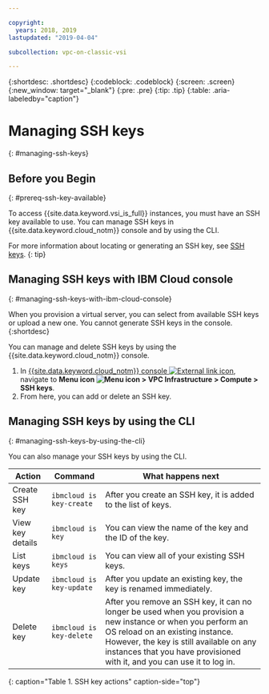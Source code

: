 ```yaml
---

copyright:
  years: 2018, 2019
lastupdated: "2019-04-04"

subcollection: vpc-on-classic-vsi

---
```


{:shortdesc: .shortdesc}
{:codeblock: .codeblock}
{:screen: .screen}
{:new_window: target="_blank"}
{:pre: .pre}
{:tip: .tip}
{:table: .aria-labeledby="caption"}

# Managing SSH keys
{: #managing-ssh-keys}

## Before you Begin
{: #prereq-ssh-key-available}

To access {{site.data.keyword.vsi_is_full}} instances, you must have an SSH key available to use. You can manage SSH keys in {{site.data.keyword.cloud_notm}} console and by using the CLI. 

For more information about locating or generating an SSH key, see [SSH keys](/docs/vpc-on-classic-vsi?topic=vpc-on-classic-vsi-ssh-keys#ssh-keys).
{: tip}

## Managing SSH keys with IBM Cloud console
{: #managing-ssh-keys-with-ibm-cloud-console}

When you provision a virtual server, you can select from available SSH keys or upload a new one. You cannot generate SSH keys in the console.
{:shortdesc}

You can manage and delete SSH keys by using the {{site.data.keyword.cloud_notm}} console.
1. In [{{site.data.keyword.cloud_notm}} console ![External link icon](../icons/launch-glyph.svg "External link icon")](https://console.cloud.ibm.com/vpc), navigate to **Menu icon ![Menu icon](../icons/icon_hamburger.svg) > VPC Infrastructure > Compute > SSH keys**.
2. From here, you can add or delete an SSH key.

## Managing SSH keys by using the CLI
{: #managing-ssh-keys-by-using-the-cli}

You can also manage your SSH keys by using the CLI.

| Action           | Command                     | What happens next |
| ---------------- | --------------------------- | ----------------- |
| Create SSH key   | `ibmcloud is key-create`    | After you create an SSH key, it is added to the list of keys. |
| View key details | `ibmcloud is key`           | You can view the name of the key and the ID of the key. |
| List keys        | `ibmcloud is keys`          | You can view all of your existing SSH keys. |
| Update key       | `ibmcloud is key-update`    | After you update an existing key, the key is renamed immediately. |
| Delete key       | `ibmcloud is key-delete`    | After you remove an SSH key, it can no longer be used when you provision a new instance or when you perform an OS reload on an existing instance. However, the key is still available on any instances that you have provisioned with it, and you can use it to log in. |
{: caption="Table 1. SSH key actions" caption-side="top"}
